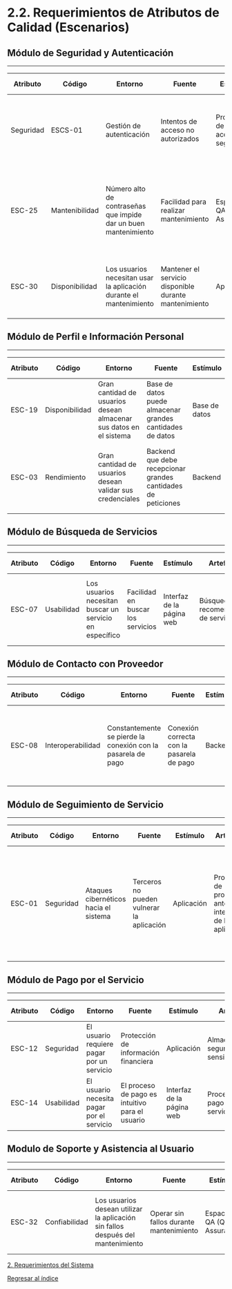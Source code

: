# 2.2. Requerimientos de Atributos de Calidad (Escenarios)

## Módulo de Seguridad y Autenticación
---
| Atributo      | Código  | Entorno                        | Fuente                             | Estímulo                                    | Artefacto                            | Respuesta                                                                                 | Medida de Respuesta                                                                             |
|---------------|---------|--------------------------------|------------------------------------|---------------------------------------------|-------------------------------------|-------------------------------------------------------------------------------------------|------------------------------------------------------------------------------------------------|
| Seguridad | ESCS-01 | Gestión de autenticación | Intentos de acceso no autorizados | Protección de datos y acceso seguro | Página de acceso y autenticación | El sistema debe asegurar que solo los usuarios autorizados puedan acceder a los recursos | El 100% de los usuarios con privilegios pasaron por el registro del sistema |
| ESC-25 | Mantenibilidad  | Número alto de contraseñas que impide dar un buen mantenimiento | Facilidad para realizar mantenimiento | Espacio de QA (Quality Assurance) | Proceso de mantenimiento | La aplicación debe clave maestro para acceder completamente a la aplicación y facilitar procesos de soporte y mantenimiento. | El tiempo medio para dar mantenimiento es menos de 1 hora. |
| ESC-30 | Disponibilidad  | Los usuarios necesitan usar la aplicación durante el mantenimiento | Mantener el servicio disponible durante mantenimiento | Aplicación | Funcionamiento de la aplicación y proceso de mantenimiento | El sistema permite realizar tareas de mantenimiento sin afectar su disponibilidad | La funcionalidad del sistema se opera al 100% durante la etapa de mantenimiento. |

## Módulo de Perfil e Información Personal
---
| Atributo      | Código  | Entorno                        | Fuente             | Estímulo                          | Artefacto                     | Respuesta                                                                                  | Medida de Respuesta                                                                                           |
|---------------|---------|--------------------------------|--------------------|-----------------------------------|-------------------------------|--------------------------------------------------------------------------------------------|--------------------------------------------------------------------------------------------------------------|
| ESC-19 | Disponibilidad | Gran cantidad de usuarios desean almacenar sus datos en el sistema | Base de datos puede almacenar grandes cantidades de datos | Base de datos | Almacenamiento de datos | Contar con un plan para extender la capacidad de base de datos | Menos del 85% de capacidad en la base de datos fué utilizada |
| ESC-03 | Rendimiento | Gran cantidad de usuarios desean validar sus credenciales | Backend que debe recepcionar grandes cantidades de peticiones | Backend | Gestionar peticiones get | Valida las credenciales rápidamente. | Menos del 95% de las veces se presentan retardos al momento validar credenciales |

## Módulo de Búsqueda de Servicios
---
| Atributo         | Código  | Entorno                          | Fuente               | Estímulo                            | Artefacto                        | Respuesta                                                                         | Medida de Respuesta                                                               |
|------------------|---------|----------------------------------|----------------------|-------------------------------------|----------------------------------|-----------------------------------------------------------------------------------|----------------------------------------------------------------------------------|
| ESC-07 | Usabilidad | Los usuarios necesitan buscar un servicio en específico | Facilidad en buscar los servicios | Interfaz de la página web | Búsqueda y recomendación de servicios | La interfaz debe ser amigable e intuitivo para facilitar el uso de la aplicación | Menos de 5 usuarios reportan quejas sobre la interfaz de búsqueda. |

## Módulo de Contacto con Proveedor
---
| Atributo      | Código  | Entorno                           | Fuente              | Estímulo                       | Artefacto           | Respuesta                                                                 | Medida de Respuesta                                                   |
|---------------|---------|-----------------------------------|---------------------|-------------------------------|---------------------|---------------------------------------------------------------------------|------------------------------------------------------------------------|
| ESC-08 | Interoperabilidad | Constantemente se pierde la conexión con la pasarela de pago | Conexión correcta con la pasarela de pago | Backend | Proceso de pago por el servicio | En todo momento, el sistema de pago permanece correctamente conectado. | La conexión con la pasarela de pago se cumplió el 100% de las veces |




## Módulo de Seguimiento de Servicio
---
| Atributo      | Código   | Entorno                          | Fuente               | Estímulo                           | Artefacto              | Respuesta                                                                        | Medida de Respuesta                                                            |
|---------------|----------|----------------------------------|----------------------|------------------------------------|------------------------|----------------------------------------------------------------------------------|-------------------------------------------------------------------------------|
| ESC-01 | Seguridad | Ataques cibernéticos hacia el sistema | Terceros no pueden vulnerar la aplicación | Aplicación| Proceso de protección ante la integridad de la aplicación | El sistema debe proteger los datos personales de los clientes ante ataques cibernéticos como la inyección SQL | Se filtraron 0% de los datos ante ataques cibernéticos |



## Módulo de Pago por el Servicio
---
| Atributo        | Código   | Entorno                        | Fuente                             | Estímulo                            | Artefacto                  | Respuesta                                                                       | Medida de Respuesta                                                      |
|-----------------|----------|--------------------------------|------------------------------------|-------------------------------------|----------------------------|---------------------------------------------------------------------------------|-------------------------------------------------------------------------|
| ESC-12 | Seguridad | El usuario requiere pagar por un servicio | Protección de información financiera | Aplicación | Almacenamiento seguro de datos sensibles | Protege los datos financieros contra accesos no autorizados. | El 100% de los datos sensibles fueron encriptados |
| ESC-14 | Usabilidad | El usuario necesita pagar por el servicio | El proceso de pago es intuitivo para el usuario | Interfaz de la página web | Proceso de pago por el servicio | La interfaz debe ser amigable para el usuario. | Menos de 5 registros por quejas ante la interfaz de pago. |

## Modulo de Soporte y Asistencia al Usuario
---
| Atributo        | Código   | Entorno                        | Fuente                             | Estímulo                            | Artefacto                  | Respuesta                                                                       | Medida de Respuesta                                                      |
|-----------------|----------|--------------------------------|------------------------------------|-------------------------------------|----------------------------|---------------------------------------------------------------------------------|-------------------------------------------------------------------------|
| ESC-32 | Confiabilidad  | Los usuarios desean utilizar la aplicación sin fallos después del mantenimiento | Operar sin fallos durante mantenimiento | Espacio de QA (Quality Assurance) | Proceso de mantenimiento | Garantiza un funcionamiento estable durante el mantenimiento. | Menos de 5 usuarios reportan quejas por la aplicación luego del mantenimiento. |

[2. Requerimientos del Sistema](../2.md)

[Regresar al índice](../../README.md)

